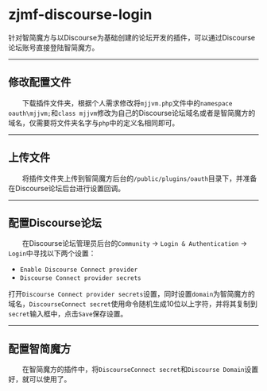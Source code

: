 # zjmf-discourse-login
针对智简魔方与以Discourse为基础创建的论坛开发的插件，可以通过Discourse论坛账号直接登陆智简魔方。

---
## 修改配置文件
&emsp;&emsp;下载插件文件夹，根据个人需求修改将`mjjvm.php`文件中的`namespace oauth\mjjvm;`和`class mjjvm`修改为自己的Discourse论坛域名或者是智简魔方的域名，仅需要将文件夹名字与`php`中的定义名相同即可。

---

## 上传文件
&emsp;&emsp;将插件文件夹上传到智简魔方后台的`/public/plugins/oauth`目录下，并准备在Discourse论坛后台进行设置回调。

---
## 配置Discourse论坛
&emsp;&emsp;在Discourse论坛管理员后台的`Community` -> `Login & Authentication` -> `Login`中寻找以下两个设置：
* `Enable Discourse Connect provider`
* `Discourse Connect provider secrets`

打开`Discourse Connect provider secrets`设置，同时设置`domain`为智简魔方的域名，`DiscourseConnect secret`使用命令随机生成10位以上字符，并将其复制到`secret`输入框中，点击`Save`保存设置。

---
## 配置智简魔方
&emsp;&emsp;在智简魔方的插件中，将`DiscourseConnect secret`和`Discourse Domain`设置好，就可以使用了。